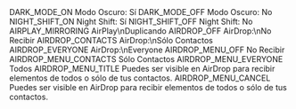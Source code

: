 <dict>
    <key>DARK_MODE_ON</key>
    <string>Modo Oscuro: Sí</string>
    <key>DARK_MODE_OFF</key>
    <string>Modo Oscuro: No</string>
    <key>NIGHT_SHIFT_ON</key>
    <string>Night Shift: Sí</string>
    <key>NIGHT_SHIFT_OFF</key>
    <string>Night Shift: No</string>
    <key>AIRPLAY_MIRRORING</key>
    <string>AirPlay\nDuplicando</string>
    <key>AIRDROP_OFF</key>
    <string>AirDrop:\nNo Recibir</string>
    <key>AIRDROP_CONTACTS</key>
    <string>AirDrop:\nSólo Contactos</string>
    <key>AIRDROP_EVERYONE</key>
    <string>AirDrop:\nEveryone</string>
    <key>AIRDROP_MENU_OFF</key>
    <string>No Recibir</string>
    <key>AIRDROP_MENU_CONTACTS</key>
    <string>Sólo Contactos</string>
    <key>AIRDROP_MENU_EVERYONE</key>
    <string>Todos</string>
    <key>AIRDROP_MENU_TITLE</key>
    <string>Puedes ser visible en AirDrop para recibir elementos de todos o sólo de tus contactos.</string>
    <key>AIRDROP_MENU_CANCEL</key>
    <string>Puedes ser visible en AirDrop para recibir elementos de todos o sólo de tus contactos.</string>
</dict>

